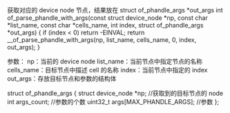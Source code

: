 
获取对应的 device node 节点，结果放在 struct of_phandle_args *out_args
int of_parse_phandle_with_args(const struct device_node *np, const char *list_name,
				const char *cells_name, int index,
				struct of_phandle_args *out_args)
{
	if (index < 0)
		return -EINVAL;
	return __of_parse_phandle_with_args(np, list_name, cells_name, 0,
					    index, out_args);
}


参数： 
np：当前的 device node
list_name：当前节点中指定节点的名称
cells_name：目标节点中描述 cell 的名称
index：当前节点中指定的 index
out_args：存放目标节点和参数的结构体



struct of_phandle_args {
	struct device_node \*np;    		//获取到的目标节点的 node
	int args_count;             		//参数的个数
	uint32_t args[MAX_PHANDLE_ARGS];	//参数
};









